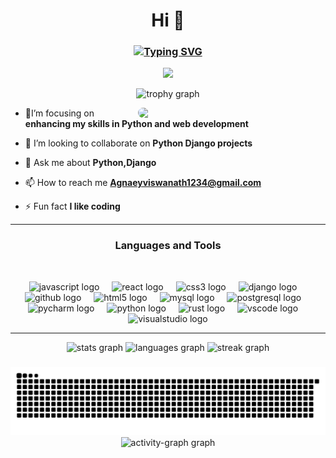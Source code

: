 <h1 align="center">Hi 👋</h1>
<h3 align="center"><a href="https://git.io/typing-svg"><img src="https://readme-typing-svg.demolab.com?font=Georgia&weight=800&pause=1000&size=33&color=042D5E&width=370&height=100&lines=I'm+Agnaey+Viswanath+%F0%9F%91%8B" color="blue" alt="Typing SVG" /></a></h3>

<div align="center">
    <img src="https://profile-counter.glitch.me/agnaey/count.svg?"  />
  </div>
<p align="center">     <img src="https://github-profile-trophy.vercel.app?username=agnaey&theme=dark_lover&column=-1&row=1&margin-w=8&margin-h=8&no-bg=false&no-frame=false&order=4" height="150" alt="trophy graph"  />
</p>

<p align="left">
    <img align="right" src="https://cdn.inflearn.com/assets/images/lost_pages/coding_cat.gif" width="300px" style="margin-left: 20px; border-radius: 10px;">
  </p>

- 🌱I’m focusing on **enhancing my skills in Python and web development**

- 👯 I’m looking to collaborate on **Python Django projects**

- 💬 Ask me about **Python,Django**

- 📫 How to reach me **Agnaeyviswanath1234@gmail.com**

- ⚡ Fun fact **I like coding**

<!-- <h3 align="left">Connect with me:</h3>
<p align="left">
</p> -->
<hr>
<div align="center">
    <h3 align="center">Languages and Tools</h3> <br>

<p>    <img src="https://cdn.jsdelivr.net/gh/devicons/devicon/icons/javascript/javascript-original.svg" height="40" alt="javascript logo"  />
    <img width="12" />
    <img src="https://cdn.jsdelivr.net/gh/devicons/devicon/icons/react/react-original.svg" height="40" alt="react logo"  />
    <img width="12" />
    <img src="https://cdn.jsdelivr.net/gh/devicons/devicon/icons/css3/css3-original.svg" height="40" alt="css3 logo"  />
    <img width="12" />
    <img src="https://cdn.jsdelivr.net/gh/devicons/devicon/icons/django/django-plain.svg" height="40" alt="django logo"  />
    <img width="12" />
    <img src="https://cdn.jsdelivr.net/gh/devicons/devicon/icons/github/github-original.svg" height="40" alt="github logo"  />
    <img width="12" />
    <img src="https://cdn.jsdelivr.net/gh/devicons/devicon/icons/html5/html5-original.svg" height="40" alt="html5 logo"  />
    <img width="12" />
    <img src="https://cdn.jsdelivr.net/gh/devicons/devicon/icons/mysql/mysql-original.svg" height="40" alt="mysql logo"  />
    <img width="12" />
    <img src="https://cdn.jsdelivr.net/gh/devicons/devicon/icons/postgresql/postgresql-original.svg" height="40" alt="postgresql logo"  />
    <img width="12" />
    <img src="https://cdn.jsdelivr.net/gh/devicons/devicon/icons/pycharm/pycharm-original.svg" height="40" alt="pycharm logo"  />
    <img width="12" />
    <img src="https://cdn.jsdelivr.net/gh/devicons/devicon/icons/python/python-original.svg" height="40" alt="python logo"  />
    <img width="12" />
    <img src="https://cdn.jsdelivr.net/gh/devicons/devicon/icons/rust/rust-original.svg" height="40" alt="rust logo"  />
    <img width="12" />
    <img src="https://cdn.jsdelivr.net/gh/devicons/devicon/icons/vscode/vscode-original.svg" height="40" alt="vscode logo"  />
    <img width="12" />
    <img src="https://cdn.jsdelivr.net/gh/devicons/devicon/icons/visualstudio/visualstudio-plain.svg" height="40" alt="visualstudio logo"  /></p>
  </div>
  <hr>


<div align="center">
    <img src="https://github-readme-stats.vercel.app/api?username=agnaey&hide_title=false&hide_rank=false&show_icons=true&include_all_commits=true&count_private=true&disable_animations=false&theme=dark&locale=en&hide_border=false&order=1" height="200" alt="stats graph"  />
    <img src="https://github-readme-stats.vercel.app/api/top-langs?username=agnaey&locale=en&hide_title=false&layout=compact&card_width=320&langs_count=5&theme=dark&hide_border=false&order=2" height="200" alt="languages graph"  />
    <img src="https://streak-stats.demolab.com?user=agnaey&locale=en&mode=daily&theme=dark&hide_border=false&border_radius=5&order=3" height="200" alt="streak graph"  />

  </div>
  
  ###
  

  
  ###
  
<div align="center">
 <img src="https://raw.githubusercontent.com/agnaey/agnaey/output/snake.svg" alt="ok" />
 </div>



 <div align="center">
    <img src="https://github-readme-activity-graph.vercel.app/graph?username=agnaey&radius=16&theme=github-dark&area=true&order=5" height="300" alt="activity-graph graph"  />
 </div>
  
  ###

















  


